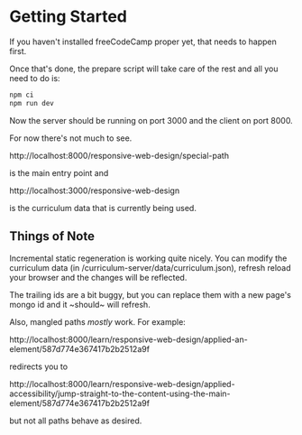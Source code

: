 # Getting Started

If you haven't installed freeCodeCamp proper yet, that needs to happen first.

Once that's done, the prepare script will take care of the rest and all you need to do is:

```sh
npm ci
npm run dev
```

Now the server should be running on port 3000 and the client on port 8000.

For now there's not much to see.

http://localhost:8000/responsive-web-design/special-path

is the main entry point and

http://localhost:3000/responsive-web-design

is the curriculum data that is currently being used.

## Things of Note

Incremental static regeneration is working quite nicely. You can modify the curriculum data (in /curriculum-server/data/curriculum.json), refresh reload your browser and the changes will be reflected.

The trailing ids are a bit buggy, but you can replace them with a new page's mongo id and it ~should~ will refresh.

Also, mangled paths _mostly_ work. For example:

http://localhost:8000/learn/responsive-web-design/applied-an-element/587d774e367417b2b2512a9f

redirects you to

http://localhost:8000/learn/responsive-web-design/applied-accessibility/jump-straight-to-the-content-using-the-main-element/587d774e367417b2b2512a9f

but not all paths behave as desired.
